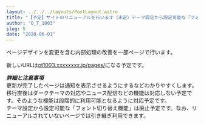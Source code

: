 ```yaml
---
layout: ../../../layouts/PostLayout.astro
title: "【予定】サイトのリニューアルを行います（未定）テーマ設定から設定可能な「フォント切り替え機能」は廃止予定です。なお、リニューアルされていないページでは引き継ぎ利用できます。"
author: "O_T_1003"
slug: 5
date: "2020-06-01"
---
```


ページデザインを変更を含む内部処理の改善を一部ページで行います。

新しいURLは[ot1003.xxxxxxxx.jp/pages/](//ot1003.xxxxxxxx.jp/pages/)になる予定です。


***詳細と注意事項***<br/>
更新が完了したページは通知を表示させるようにするなどわかりやすくします。<br>
移行直後はダークテーマの対応やニュース配信などの機能は対応しない予定です。そのような機能は段階的に利用可能となるように対応予定です。<br>
テーマ設定から設定可能な「フォント切り替え機能」は廃止予定です。なお、リニューアルされていないページでは引き継ぎ利用できます。
</p>